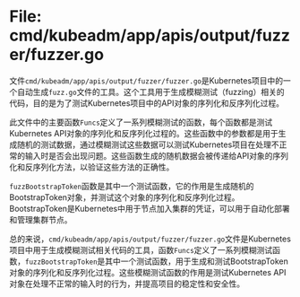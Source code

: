 # File: cmd/kubeadm/app/apis/output/fuzzer/fuzzer.go

文件`cmd/kubeadm/app/apis/output/fuzzer/fuzzer.go`是Kubernetes项目中的一个自动生成`fuzz.go`文件的工具。这个工具用于生成模糊测试（fuzzing）相关的代码，目的是为了测试Kubernetes项目中的API对象的序列化和反序列化过程。

此文件中的主要函数`Funcs`定义了一系列模糊测试的函数，每个函数都是测试Kubernetes API对象的序列化和反序列化过程的。这些函数中的参数都是用于生成随机的测试数据，通过模糊测试这些数据可以测试Kubernetes项目在处理不正常的输入时是否会出现问题。这些函数生成的随机数据会被传递给API对象的序列化和反序列化方法，以验证这些方法的正确性。

`fuzzBootstrapToken`函数是其中一个测试函数，它的作用是生成随机的BootstrapToken对象，并测试这个对象的序列化和反序列化过程。BootstrapToken是Kubernetes中用于节点加入集群的凭证，可以用于自动化部署和管理集群节点。

总的来说，`cmd/kubeadm/app/apis/output/fuzzer/fuzzer.go`文件是Kubernetes项目中用于生成模糊测试相关代码的工具，函数`Funcs`定义了一系列模糊测试函数，`fuzzBootstrapToken`是其中一个测试函数，用于生成和测试BootstrapToken对象的序列化和反序列化过程。这些模糊测试函数的作用是测试Kubernetes API对象在处理不正常的输入时的行为，并提高项目的稳定性和安全性。

